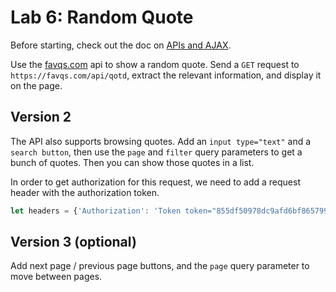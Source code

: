 
# Lab 6: Random Quote

Before starting, check out the doc on [APIs and AJAX](../docs/13%20-%20APIs%20and%20Ajax.md).

Use the [favqs.com](https://favqs.com/api/) api to show a random quote. Send a `GET` request to `https://favqs.com/api/qotd`, extract the relevant information, and display it on the page.

## Version 2

The API also supports browsing quotes. Add an `input type="text"` and a `search button`, then use the `page` and `filter` query parameters to get a bunch of quotes. Then you can show those quotes in a list.

In order to get authorization for this request, we need to add a request header with the authorization token.

```javascript
let headers = {'Authorization': 'Token token="855df50978dc9afd6bf86579913c9f8b"'}
```

## Version 3 (optional)

Add next page / previous page buttons, and the `page` query parameter to move between pages.
